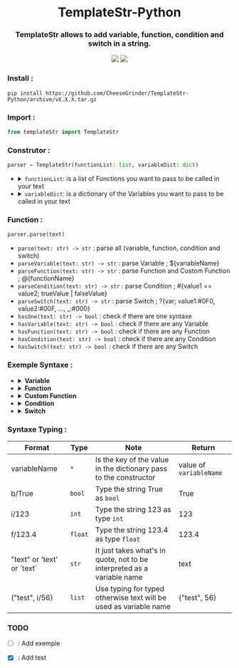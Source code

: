 <div align="center">
    <h1>TemplateStr-Python</h1>
    <h3>TemplateStr allows to add variable, function, condition and switch in a string.</h3>
    <img src="https://img.shields.io/badge/Python-v3.6%5E-green?style=flat-square&logo=python&logoColor=ffd13e&color=3470a2"/>
    <a href="https://github.com/CheeseGrinder/TemplateStr-Python/actions/workflows/python-app.yml">
        <img src="https://img.shields.io/github/workflow/status/CheeseGrinder/TemplateStr-Python/Python test?label=Test&style=flat-square"/>
    </a>
</div>

### Install :

```
pip install https://github.com/CheeseGrinder/TemplateStr-Python/archive/vX.X.X.tar.gz
```

### Import :

```python
from templateStr import TemplateStr
```

### Construtor :

```python
parser = TemplateStr(functionList: list, variableDict: dict)
```

<ul>
<li>
<details>
<summary><code>functionList</code>: is a list of Functions you want to pass to be called in your text</summary><br>

```python
funcs: list = [meCustomFunc, otherCustomFunc]
```

</details>
</li>
<li>
<details>
<summary><code>variableDict</code>: is a dictionary of the Variables you want to pass to be called in your text</summary><br>

```python
varDict: dict = {
    "Build": "Succes",
    "var": "int",
    "str": "Jame",
    "int": 32,
    "float": 4.2,
    "bool": True,
    "lower": "azerty",
    "upper": "AZERTY",
    "swap": "AzErTy",
    "list": ["test", 42],
    "Dict": {"value": "Dict in Dict"},
    "MasterDict": {"SecondDict": {"value": "Dict in Dict in Dict"}},
}
```

</details>
</li>
</ul>

### Function :

```python
parser.parse(text)
```

- `parse(text: str) -> str` : parse all (variable, function, condition and switch)
- `parseVariable(text: str) -> str` : parse Variable ; ${variableName}
- `parseFunction(text: str) -> str` : parse Function and Custom Function ; @{functionName}
- `parseCondition(text: str) -> str` : parse Condition ; #{value1 == value2; trueValue | falseValue}
- `parseSwitch(text: str) -> str` : parse Switch ; ?{var; value1:#0F0, value2:#00F, ..., _:#000}
- `hasOne(text: str) -> bool` : check if there are one syntaxe
- `hasVariable(text: str) -> bool` : check if there are any Variable
- `hasFunction(text: str) -> bool` : check if there are any Function
- `hasCondition(text: str) -> bool` : check if there are any Condition
- `hasSwitch(text: str) -> bool` : check if there are any Switch

### Exemple Syntaxe :

<ul>
<li>
<details>
<summary><strong>Variable</strong></summary>
</br>

The syntax of the Variables is like if :
- `${variable}`
- `${Map.value}`
- `${MasterMap.SecondMap.value. ...}`
- `${list[0]}`

if the value does not exist then `None` is return

<!-- V Be careful, it's not a "go" code, it's just to have some colour in the rendering -->
```go
name = "Jame"

"name is ${name}" => parse => "name is Jame"
```

</details>
</li>
<li>
<details>
<summary><strong>Function</strong></summary>
</br>

The syntax of the Function is like if : `@{function; parameter}` or `@{function}`

internal function list :

- `@{uppercase; variableName}`
- `@{uppercaseFirst; variableName}`
- `@{lowercase; variableName}`
- `@{swapcase; variableName}`
- `@{time}`
- `@{date}`
- `@{dateTime}`

<!-- V Be careful, it's not a "go" code, it's just to have some colour in the rendering -->
```go
name = "jame"

"name is @{uppercase; name}" => parse => "name is JAME"
```

</details>
</li>

<li>
<details>
<summary><strong>Custom Function</strong></summary>
</br>

The syntax of the Custom Function is like if : `@{customFunction; param1 param2 ...}` or `@{customFunction}`

`Syntaxe Typing` can be used at the parameter level of custom functions

For developers :
- Parameters to be passed in a `list/vec/array`
- The custom function must necessarily return a `str/string`

</details>
</li>

<li>
<details>
<summary><strong>Condition</strong></summary>
</br>

The syntax of the Condition is like if :
- `#{value1 == value2; trueValue | falseValue}`

comparator:
- `==`
- `!=`
- `<=` *
- `<` *
- `>=` *
- `>` *

<details>
<summary>* for this comparator the type <code>string</code> and <code>bool</code> are modified :</summary>

- `string` it's the number of characters that is compared ('text' = 4)
- `bool` it's the value in int that is compared (True = 1)

</details></br>

`value1` is compared with `value2`

`Syntaxe Typing` can be used at `value1` and `value2` level

<!-- V Be careful, it's not a "go" code, it's just to have some colour in the rendering -->
```go
name = "Jame"

"Jame is equal to James ? #{name == 'James'; Yes | No}" => parse => "Jame is equal to James ? No"
```

</details>
</li>

<li>
<details>
<summary><strong>Switch</strong></summary>
</br>

The syntax of the Switch is like if : 
- `?{variableName; value1::#0F0, value2::#00F, ..., _::#000}`
- `?{type/variableName; value1::#0F0, value2::#00F, ..., _::#000}`

The value of `variableName` is compared with all the `values*`,
if a `values*` is equal to the value of `variableName` then the value after the ":" will be returned

you can specify the type of `variableName`, but don't use `Syntaxe Typing`.
If the type is specified then all `values*` will be typed with the same type.

syntaxe for specify type `variableName` :
- `str`
- `int`
- `float`

<!-- V Be careful, it's not a "go" code, it's just to have some colour in the rendering -->
```go
name = "Jame"
yearsOld = 36

"how old is Jame ? ?{name; Jame::42 years old, William::36 years old, _::I don't know}" => parse => "how old is Jame ? 42 years old"
"who at 36 years old ? ?{int/yearsOld; 42::Jame !, 36::William !, _::I don't know}" => parse => "who at 42 years old ? William !"
```

</details>
</li>
</ul>

### Syntaxe Typing :

| Format                       | Type    | Note                                                                    | Return                 |
|------------------------------|---------|-------------------------------------------------------------------------|------------------------|
| variableName                 | `*`     | Is the key of the value in the dictionary pass to the constructor       | value of `variableName`|
| b/True                       | `bool`  | Type the string True as `bool`                                          | True                   |
| i/123                        | `int`   | Type the string 123 as type `int`                                       | 123                    |
| f/123.4                      | `float` | Type the string 123.4 as type `float`                                   | 123.4                  |
| "text" or 'text' or \`text\` | `str`   | It just takes what's in quote, not to be interpreted as a variable name | text                   |
| ("test", i/56)               | `list`  | Use typing for typed otherwise text will be used as variable name       | ("test", 56)           |

### TODO

- [ ] : Add exemple
- [x] : Add test

 
